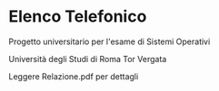 # Elenco Telefonico

Progetto universitario per l'esame di Sistemi Operativi

Università degli Studi di Roma Tor Vergata

Leggere Relazione.pdf per dettagli
